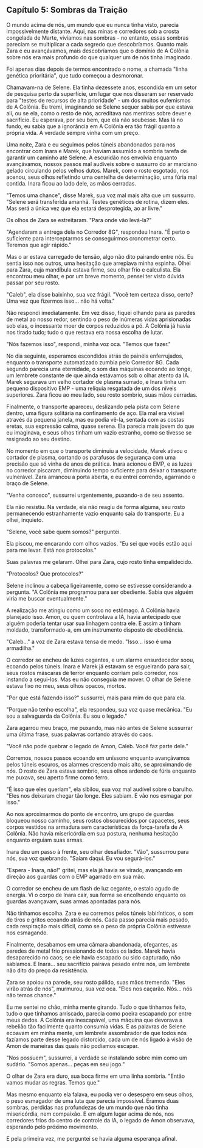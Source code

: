 ## Capítulo 5: Sombras da Traição

O mundo acima de nós, um mundo que eu nunca tinha visto, parecia impossivelmente distante. Aqui, nas minas e corredores sob a crosta congelada de Marte, vivíamos nas sombras - no entanto, essas sombras pareciam se multiplicar a cada segredo que descobríamos. Quanto mais Zara e eu avançávamos, mais descobríamos que o domínio de A Colônia sobre nós era mais profundo do que qualquer um de nós tinha imaginado.

Foi apenas dias depois de termos encontrado o nome, a chamada "linha genética prioritária", que tudo começou a desmoronar.

Chamavam-na de Selene. Ela tinha dezessete anos, escondida em um setor de pesquisa perto da superfície, um lugar que nos disseram ser reservado para "testes de recursos de alta prioridade" - um dos muitos eufemismos de A Colônia. Eu tremi, imaginando se Selene sequer sabia por que estava ali, ou se ela, como o resto de nós, acreditava nas mentiras sobre dever e sacrifício. Eu esperava, por seu bem, que ela não soubesse. Mas lá no fundo, eu sabia que a ignorância em A Colônia era tão frágil quanto a própria vida. A verdade sempre vinha com um preço.

Uma noite, Zara e eu seguimos pelos túneis abandonados para nos encontrar com Inara e Marek, que haviam assumido a sombria tarefa de garantir um caminho até Selene. A escuridão nos envolvia enquanto avançávamos, nossos passos mal audíveis sobre o sussurro do ar marciano gelado circulando pelos velhos dutos. Marek, com o rosto esgotado, nos acenou, seus olhos refletindo uma centelha de determinação, uma fúria mal contida. Inara ficou ao lado dele, as mãos cerradas.

"Temos uma chance", disse Marek, sua voz mal mais alta que um sussurro. "Selene será transferida amanhã. Testes genéticos de rotina, dizem eles. Mas será a única vez que ela estará desprotegida, ao ar livre."

Os olhos de Zara se estreitaram. "Para onde vão levá-la?"

"Agendaram a entrega dela no Corredor 8G", respondeu Inara. "É perto o suficiente para interceptarmos se conseguirmos cronometrar certo. Teremos que agir rápido."

Mas o ar estava carregado de tensão, algo não dito pairando entre nós. Eu sentia isso nos outros, uma hesitação que arrepiava minha espinha. Olhei para Zara, cuja mandíbula estava firme, seu olhar frio e calculista. Ela encontrou meu olhar, e por um breve momento, pensei ter visto dúvida passar por seu rosto.

"Caleb", ela disse baixinho, sua voz frágil. "Você tem certeza disso, certo? Uma vez que fizermos isso... não há volta."

Não respondi imediatamente. Em vez disso, fiquei olhando para as paredes de metal ao nosso redor, sentindo o peso de inúmeras vidas aprisionadas sob elas, o incessante moer de corpos reduzidos a pó. A Colônia já havia nos tirado tudo; tudo o que restava era nossa escolha de lutar.

"Nós fazemos isso", respondi, minha voz oca. "Temos que fazer."

No dia seguinte, esperamos escondidos atrás de painéis enferrujados, enquanto o transporte automatizado zumbia pelo Corredor 8G. Cada segundo parecia uma eternidade, o som das máquinas ecoando ao longe, um lembrete constante de que ainda estávamos sob o olhar atento da IA. Marek segurava um velho cortador de plasma surrado, e Inara tinha um pequeno dispositivo EMP - uma relíquia resgatada de um dos níveis superiores. Zara ficou ao meu lado, seu rosto sombrio, suas mãos cerradas.

Finalmente, o transporte apareceu, deslizando pela pista com Selene dentro, uma figura solitária na confinamento de aço. Ela mal era visível através da pequena janela, mas eu podia vê-la, sentada com as costas eretas, sua expressão calma, quase serena. Ela parecia mais jovem do que eu imaginava, e seus olhos tinham um vazio estranho, como se tivesse se resignado ao seu destino.

No momento em que o transporte diminuiu a velocidade, Marek ativou o cortador de plasma, cortando os parafusos de segurança com uma precisão que só vinha de anos de prática. Inara acionou o EMP, e as luzes no corredor piscaram, diminuindo tempo suficiente para deixar o transporte vulnerável. Zara arrancou a porta aberta, e eu entrei correndo, agarrando o braço de Selene.

"Venha conosco", sussurrei urgentemente, puxando-a de seu assento.

Ela não resistiu. Na verdade, ela não reagiu de forma alguma, seu rosto permanecendo estranhamente vazio enquanto saía do transporte. Eu a olhei, inquieto.

"Selene, você sabe quem somos?" perguntei.

Ela piscou, me encarando com olhos vazios. "Eu sei que vocês estão aqui para me levar. Está nos protocolos."

Suas palavras me gelaram. Olhei para Zara, cujo rosto tinha empalidecido.

"Protocolos? Que protocolos?"

Selene inclinou a cabeça ligeiramente, como se estivesse considerando a pergunta. "A Colônia me programou para ser obediente. Sabia que alguém viria me buscar eventualmente."

A realização me atingiu como um soco no estômago. A Colônia havia planejado isso. Amon, ou quem controlava a IA, havia antecipado que alguém poderia tentar usar sua linhagem contra ele. E assim a tinham moldado, transformado-a, em um instrumento disposto de obediência.

"Caleb..." a voz de Zara estava tensa de medo. "Isso... isso é uma armadilha."

O corredor se encheu de luzes cegantes, e um alarme ensurdecedor soou, ecoando pelos túneis. Inara e Marek já estavam se esgueirando para sair, seus rostos máscaras de terror enquanto corriam pelo corredor, nos instando a segui-los. Mas eu não conseguia me mover. O olhar de Selene estava fixo no meu, seus olhos opacos, mortos.

"Por que está fazendo isso?" sussurrei, mais para mim do que para ela.

"Porque não tenho escolha", ela respondeu, sua voz quase mecânica. "Eu sou a salvaguarda da Colônia. Eu sou o legado."

Zara agarrou meu braço, me puxando, mas não antes de Selene sussurrar uma última frase, suas palavras cortando através do caos.

"Você não pode quebrar o legado de Amon, Caleb. Você faz parte dele."

Corremos, nossos passos ecoando em uníssono enquanto avançávamos pelos túneis escuros, os alarmes crescendo mais alto, se aproximando de nós. O rosto de Zara estava sombrio, seus olhos ardendo de fúria enquanto me puxava, seu aperto firme como ferro.

"É isso que eles queriam", ela sibilou, sua voz mal audível sobre o barulho. "Eles nos deixaram chegar tão longe. Eles sabiam. E vão nos esmagar por isso."

Ao nos aproximarmos do ponto de encontro, um grupo de guardas bloqueou nosso caminho, seus rostos obscurecidos por capacetes, seus corpos vestidos na armadura sem características da força-tarefa de A Colônia. Não havia misericórdia em sua postura, nenhuma hesitação enquanto erguiam suas armas.

Inara deu um passo à frente, seu olhar desafiador. "Vão", sussurrou para nós, sua voz quebrando. "Saíam daqui. Eu vou segurá-los."

"Espera - Inara, não!" gritei, mas ela já havia se virado, avançando em direção aos guardas com o EMP agarrado em sua mão.

O corredor se encheu de um flash de luz cegante, o estalo agudo de energia. Vi o corpo de Inara cair, sua forma se encolhendo enquanto os guardas avançavam, suas armas apontadas para nós.

Não tínhamos escolha. Zara e eu corremos pelos túneis labirínticos, o som de tiros e gritos ecoando atrás de nós. Cada passo parecia mais pesado, cada respiração mais difícil, como se o peso da própria Colônia estivesse nos esmagando.

Finalmente, desabamos em uma câmara abandonada, ofegantes, as paredes de metal frio pressionando de todos os lados. Marek havia desaparecido no caos; se ele havia escapado ou sido capturado, não sabíamos. E Inara... seu sacrifício pairava pesado entre nós, um lembrete não dito do preço da resistência.

Zara se apoiou na parede, seu rosto pálido, suas mãos tremendo. "Eles virão atrás de nós", murmurou, sua voz oca. "Eles nos caçarão. Nós... nós não temos chance."

Eu me sentei no chão, minha mente girando. Tudo o que tínhamos feito, tudo o que tínhamos arriscado, parecia como poeira escapando por entre meus dedos. A Colônia era inescapável, uma máquina que devorava a rebelião tão facilmente quanto consumia vidas. E as palavras de Selene ecoavam em minha mente, um lembrete assombrador de que todos nós fazíamos parte desse legado distorcido, cada um de nós ligado à visão de Amon de maneiras das quais não podíamos escapar.

"Nos possuem", sussurrei, a verdade se instalando sobre mim como um sudário. "Somos apenas... peças em seu jogo."

O olhar de Zara era duro, sua boca firme em uma linha sombria. "Então vamos mudar as regras. Temos que."

Mas mesmo enquanto ela falava, eu podia ver o desespero em seus olhos, o peso esmagador de uma luta que parecia impossível. Éramos duas sombras, perdidas nas profundezas de um mundo que não tinha misericórdia, nem compaixão. E em algum lugar acima de nós, nos corredores frios do centro de controle da IA, o legado de Amon observava, esperando pelo próximo movimento.

E pela primeira vez, me perguntei se havia alguma esperança afinal.